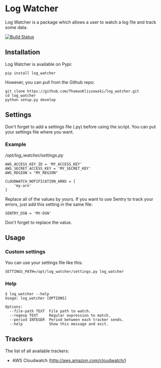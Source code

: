 # Log Watcher

Log Watcher is a package which allows a user to watch a log file and track some data.

[![Build Status](https://travis-ci.org/ThomasKliszowski/log_watcher.svg?branch=master)](https://travis-ci.org/ThomasKliszowski/log_watcher)

## Installation

Log Watcher is available on Pypi:
```
pip install log_watcher
```

However, you can pull from the Github repo:
```
git clone https://github.com/ThomasKliszowski/log_watcher.git
cd log_watcher
python setup.py develop
```

## Settings

Don't forget to add a settings file (.py) before using the script.
You can put your settings file where you want.

### Example

*/opt/log_watcher/settings.py*
```
AWS_ACCESS_KEY_ID = 'MY_ACCESS_KEY'
AWS_SECRET_ACCESS_KEY = 'MY_SECRET_KEY'
AWS_REGION = "MY_REGION"

CLOUDWATCH_NOTIFICATION_ARNS = [
    'my-arn'
]
```

Replace all of the values by yours.
If you want to use Sentry to track your errors, just add this setting in the same file:
```
SENTRY_DSN = 'MY-DSN'
```
Don't forget to replace the value.

## Usage

### Custom settings
You can use your settings file like this:
```
SETTINGS_PATH=/opt/log_watcher/settings.py log_watcher
```

### Help
```
$ log_watcher --help
Usage: log_watcher [OPTIONS]

Options:
  --file-path TEXT  File path to watch.
  --regexp TEXT     Regular expression to match.
  --period INTEGER  Period between each tracker sends.
  --help            Show this message and exit.
```

## Trackers

The list of all available trackers:
 - AWS Cloudwatch (http://aws.amazon.com/cloudwatch/)
